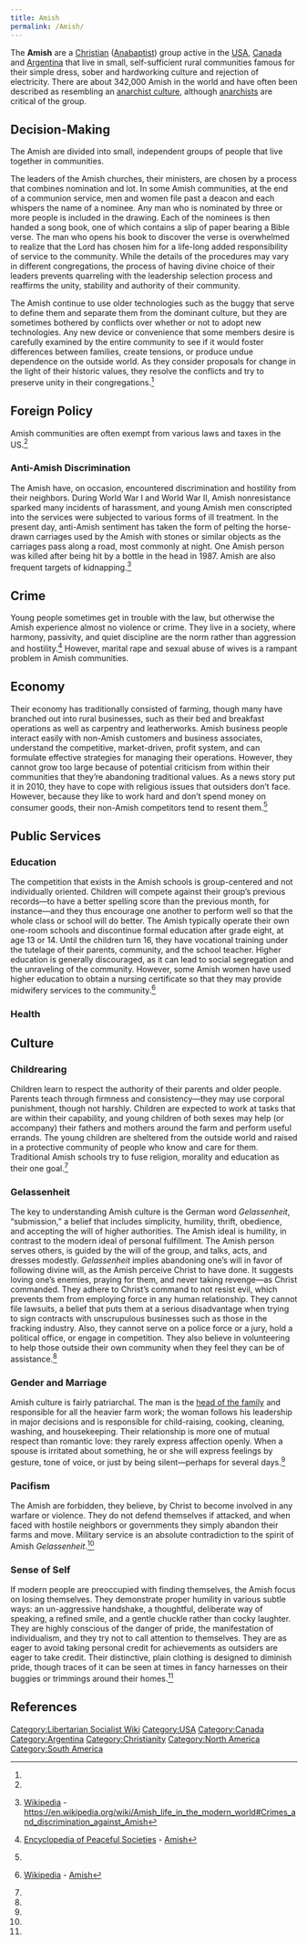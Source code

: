 ```yaml
---
title: Amish
permalink: /Amish/
---
```


The **Amish** are a [Christian](Christianity.md "wikilink")
([Anabaptist](Anabaptism.md "wikilink")) group active in the
[USA](United_States_of_America.md "wikilink"), [Canada](Canada.md "wikilink")
and [Argentina](Argentina.md "wikilink") that live in small,
self-sufficient rural communities famous for their simple dress, sober
and hardworking culture and rejection of electricity. There are about
342,000 Amish in the world and have often been described as resembling
an [anarchist
culture](List_of_Libertarian_Socialist_Societies.md "wikilink"), although
[anarchists](Anarchism.md "wikilink") are critical of the group.

## Decision-Making

The Amish are divided into small, independent groups of people that live
together in communities.

The leaders of the Amish churches, their ministers, are chosen by a
process that combines nomination and lot. In some Amish communities, at
the end of a communion service, men and women file past a deacon and
each whispers the name of a nominee. Any man who is nominated by three
or more people is included in the drawing. Each of the nominees is then
handed a song book, one of which contains a slip of paper bearing a
Bible verse. The man who opens his book to discover the verse is
overwhelmed to realize that the Lord has chosen him for a life-long
added responsibility of service to the community. While the details of
the procedures may vary in different congregations, the process of
having divine choice of their leaders prevents quarreling with the
leadership selection process and reaffirms the unity, stability and
authority of their community.

The Amish continue to use older technologies such as the buggy that
serve to define them and separate them from the dominant culture, but
they are sometimes bothered by conflicts over whether or not to adopt
new technologies. Any new device or convenience that some members desire
is carefully examined by the entire community to see if it would foster
differences between families, create tensions, or produce undue
dependence on the outside world. As they consider proposals for change
in the light of their historic values, they resolve the conflicts and
try to preserve unity in their congregations.[^1]

## Foreign Policy

Amish communities are often exempt from various laws and taxes in the
US.[^2]

### Anti-Amish Discrimination

The Amish have, on occasion, encountered discrimination and hostility
from their neighbors. During World War I and World War II, Amish
nonresistance sparked many incidents of harassment, and young Amish men
conscripted into the services were subjected to various forms of ill
treatment. In the present day, anti-Amish sentiment has taken the form
of pelting the horse-drawn carriages used by the Amish with stones or
similar objects as the carriages pass along a road, most commonly at
night. One Amish person was killed after being hit by a bottle in the
head in 1987. Amish are also frequent targets of kidnapping.[^3]

## Crime

Young people sometimes get in trouble with the law, but otherwise the
Amish experience almost no violence or crime. They live in a society,
where harmony, passivity, and quiet discipline are the norm rather than
aggression and hostility.[^4] However, marital rape and sexual abuse of
wives is a rampant problem in Amish communities.

## Economy

Their economy has traditionally consisted of farming, though many have
branched out into rural businesses, such as their bed and breakfast
operations as well as carpentry and leatherworks. Amish business people
interact easily with non-Amish customers and business associates,
understand the competitive, market-driven, profit system, and can
formulate effective strategies for managing their operations. However,
they cannot grow too large because of potential criticism from within
their communities that they’re abandoning traditional values. As a news
story put it in 2010, they have to cope with religious issues that
outsiders don’t face. However, because they like to work hard and don’t
spend money on consumer goods, their non-Amish competitors tend to
resent them.[^5]

## Public Services

### Education

The competition that exists in the Amish schools is group-centered and
not individually oriented. Children will compete against their group’s
previous records—to have a better spelling score than the previous
month, for instance—and they thus encourage one another to perform well
so that the whole class or school will do better. The Amish typically
operate their own one-room schools and discontinue formal education
after grade eight, at age 13 or 14. Until the children turn 16, they
have vocational training under the tutelage of their parents, community,
and the school teacher. Higher education is generally discouraged, as it
can lead to social segregation and the unraveling of the community.
However, some Amish women have used higher education to obtain a nursing
certificate so that they may provide midwifery services to the
community.[^6]

### Health

## Culture

### Childrearing

Children learn to respect the authority of their parents and older
people. Parents teach through firmness and consistency—they may use
corporal punishment, though not harshly. Children are expected to work
at tasks that are within their capability, and young children of both
sexes may help (or accompany) their fathers and mothers around the farm
and perform useful errands. The young children are sheltered from the
outside world and raised in a protective community of people who know
and care for them. Traditional Amish schools try to fuse religion,
morality and education as their one goal.[^7]

### Gelassenheit

The key to understanding Amish culture is the German word
<em>Gelassenheit</em>, “submission,” a belief that includes simplicity,
humility, thrift, obedience, and accepting the will of higher
authorities. The Amish ideal is humility, in contrast to the modern
ideal of personal fulfillment. The Amish person serves others, is guided
by the will of the group, and talks, acts, and dresses modestly.
<em>Gelassenheit </em>implies abandoning one’s will in favor of
following divine will, as the Amish perceive Christ to have done. It
suggests loving one’s enemies, praying for them, and never taking
revenge—as Christ commanded. They adhere to Christ’s command to not
resist evil, which prevents them from employing force in any human
relationship. They cannot file lawsuits, a belief that puts them at a
serious disadvantage when trying to sign contracts with unscrupulous
businesses such as those in the fracking industry. Also, they cannot
serve on a police force or a jury, hold a political office, or engage in
competition. They also believe in volunteering to help those outside
their own community when they feel they can be of assistance.[^8]

### Gender and Marriage

Amish culture is fairly patriarchal. The man is the [head of the
family](Patriarchy.md "wikilink") and responsible for all the heavier farm
work; the woman follows his leadership in major decisions and is
responsible for child-raising, cooking, cleaning, washing, and
housekeeping. Their relationship is more one of mutual respect than
romantic love: they rarely express affection openly. When a spouse is
irritated about something, he or she will express feelings by gesture,
tone of voice, or just by being silent—perhaps for several days.[^9]

### Pacifism

The Amish are forbidden, they believe, by Christ to become involved in
any warfare or violence. They do not defend themselves if attacked, and
when faced with hostile neighbors or governments they simply abandon
their farms and move. Military service is an absolute contradiction to
the spirit of Amish <em>Gelassenheit</em>.[^10]

### Sense of Self

If modern people are preoccupied with finding themselves, the Amish
focus on losing themselves. They demonstrate proper humility in various
subtle ways: an un-aggressive handshake, a thoughtful, deliberate way of
speaking, a refined smile, and a gentle chuckle rather than cocky
laughter. They are highly conscious of the danger of pride, the
manifestation of individualism, and they try not to call attention to
themselves. They are as eager to avoid taking personal credit for
achievements as outsiders are eager to take credit. Their distinctive,
plain clothing is designed to diminish pride, though traces of it can be
seen at times in fancy harnesses on their buggies or trimmings around
their homes.[^11]

## References

<references />

[Category:Libertarian Socialist
Wiki](Category:Libertarian_Socialist_Wiki.md "wikilink")
[Category:USA](Category:USA.md "wikilink")
[Category:Canada](Category:Canada.md "wikilink")
[Category:Argentina](Category:Argentina.md "wikilink")
[Category:Christianity](Category:Christianity.md "wikilink")
[Category:North America](Category:North_America.md "wikilink")
[Category:South America](Category:South_America.md "wikilink")

[^1]:

[^2]:

[^3]: [Wikipedia](Wikipedia.md "wikilink") -
    <https://en.wikipedia.org/wiki/Amish_life_in_the_modern_world#Crimes_and_discrimination_against_Amish>

[^4]: [Encyclopedia of Peaceful
    Societies](Encyclopedia_of_Peaceful_Societies.md "wikilink") -
    [Amish](https://cas.uab.edu/peacefulsocieties/societies/amish/)

[^5]:

[^6]: [Wikipedia](Wikipedia.md "wikilink") -
    [Amish](https://en.wikipedia.org/wiki/Amish)

[^7]:

[^8]:

[^9]:

[^10]:

[^11]:
